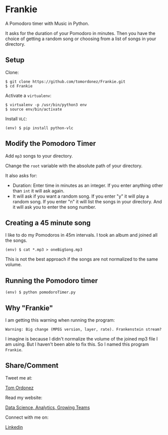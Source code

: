 # Frankie

A Pomodoro timer with Music in Python.

It asks for the duration of your Pomodoro in minutes. Then you have the choice of getting a random song or choosing from a list of songs in your directory.

## Setup

Clone:

    $ git clone https://github.com/tomordonez/Frankie.git
    $ cd Frankie

Activate a `virtualenv`:

    $ virtualenv -p /usr/bin/python3 env
    $ source env/bin/activate

Install `VLC`:

    (env) $ pip install python-vlc

## Modify the Pomodoro Timer

Add `mp3` songs to your directory.

Change the `root` variable with the absolute path of your directory.

It also asks for:

* Duration: Enter time in minutes as an integer. If you enter anything other than `int` it will ask again.
* It will ask if you want a random song. If you enter "y" it will play a random song. If you enter "n" it will list the songs in your directory. And it will ask you to enter the song number.

## Creating a 45 minute song

I like to do my Pomodoros in 45m intervals. I took an album and joined all the songs.

    (env) $ cat *.mp3 > oneBigSong.mp3

This is not the best approach if the songs are not normalized to the same volume.


## Running the Pomodoro timer

    (env) $ python pomodoroTimer.py

## Why "Frankie"

I am getting this warning when running the program:

    Warning: Big change (MPEG version, layer, rate). Frankenstein stream?

I imagine is because I didn't normalize the volume of the joined mp3 file I am using. But I haven't been able to fix this. So I named this program `Frankie`.

## Share/Comment

Tweet me at:

[Tom Ordonez](https://twitter.com/tomordonez)

Read my website:

[Data Science, Analytics, Growing Teams](https://www.tomordonez.com/)

Connect with me on:

[Linkedin](https://www.linkedin.com/in/tomordonez/)
